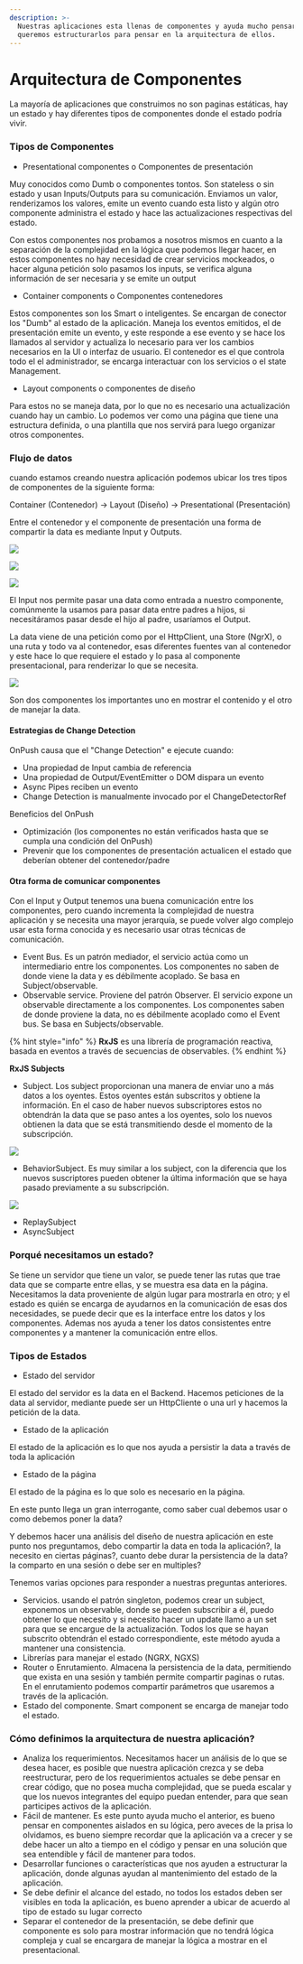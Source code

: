 ```yaml
---
description: >-
  Nuestras aplicaciones esta llenas de componentes y ayuda mucho pensar en como
  queremos estructurarlos para pensar en la arquitectura de ellos.
---
```


# Arquitectura de Componentes

La mayoría de aplicaciones que construimos no son paginas estáticas, hay un estado y hay diferentes tipos de componentes donde el estado podría vivir. 

### Tipos de Componentes

* Presentational componentes o Componentes de presentación

Muy conocidos como Dumb o componentes tontos. Son stateless o sin estado y usan Inputs/Outputs para su comunicación. Enviamos un valor, renderizamos los valores, emite un evento cuando esta listo y algún otro componente administra el estado y hace las actualizaciones respectivas del estado. 

Con estos componentes nos probamos a nosotros mismos en cuanto a la separación de la complejidad en la lógica que podemos llegar hacer, en estos componentes no hay necesidad de crear servicios mockeados, o hacer alguna petición solo pasamos los inputs, se verifica alguna información de ser necesaria y se emite un output

* Container components o Componentes contenedores

Estos componentes son los Smart o inteligentes. Se encargan de conector los "Dumb" al estado de la aplicación. Maneja los eventos emitidos, el de presentación emite un evento, y este  responde a ese evento y se hace los llamados al servidor y actualiza lo necesario para ver los cambios necesarios en la UI o interfaz de usuario. El contenedor es el que controla todo el el administrador, se encarga interactuar con los servicios o el state Management.

* Layout components o componentes de diseño

Para estos no se maneja data, por lo que no es necesario una actualización cuando hay un cambio. Lo podemos ver como una página que tiene una estructura definida, o una plantilla que nos servirá para luego organizar otros componentes.

### Flujo de datos

cuando estamos creando nuestra aplicación podemos ubicar los tres tipos de componentes de la siguiente forma:

Container \(Contenedor\)     -&gt;        Layout \(Diseño\)      -&gt;     Presentational \(Presentación\)

Entre el contenedor y el componente de presentación una forma de compartir la data es mediante Input y Outputs.

![](../../../.gitbook/assets/screen-shot-2021-02-27-at-4.00.20-pm.png)

![](../../../.gitbook/assets/screen-shot-2021-02-23-at-9.47.05-pm.png)

![](../../../.gitbook/assets/screen-shot-2021-02-27-at-6.02.23-pm.png)

El Input nos permite pasar una data como entrada a nuestro componente, comúnmente la usamos para pasar data entre padres a hijos, si necesitáramos pasar desde el hijo al padre, usaríamos el Output.

La data viene de una petición como por el HttpClient, una Store \(NgrX\), o una ruta y todo va al contenedor, esas diferentes fuentes van al contenedor y este hace lo que requiere el estado y lo pasa al componente presentacional, para renderizar lo que se necesita. 

![](../../../.gitbook/assets/screen-shot-2021-02-23-at-10.02.21-pm.png)

Son dos componentes los importantes uno en mostrar el contenido y el otro de manejar la data.

#### Estrategias de Change Detection

OnPush causa que el "Change Detection" e ejecute cuando:

* Una propiedad de Input cambia de referencia
* Una propiedad de Output/EventEmitter o DOM dispara un evento
* Async Pipes reciben un evento
* Change Detection is manualmente invocado por el ChangeDetectorRef

Beneficios del OnPush

* Optimización \(los componentes no están verificados hasta que se cumpla una condición del OnPush\)
* Prevenir que los componentes de presentación actualicen el estado que deberían obtener del contenedor/padre

#### Otra forma de comunicar componentes

Con el Input y Output tenemos una buena comunicación entre los componentes, pero cuando incrementa la complejidad de nuestra aplicación y se necesita una mayor jerarquía, se puede volver algo complejo usar esta forma conocida y es necesario usar otras técnicas de comunicación.

* Event Bus. Es un patrón mediador, el servicio actúa como un intermediario entre los componentes. Los componentes no saben de donde viene la data y es débilmente acoplado. Se basa en Subject/observable.
* Observable service. Proviene del patrón Observer. El servicio expone un observable directamente a los componentes. Los componentes saben de donde proviene la data, no es débilmente acoplado como el Event bus. Se basa en Subjects/observable.

{% hint style="info" %}
**RxJS** es una librería de programación reactiva, basada en eventos a través de secuencias de observables.
{% endhint %}

**RxJS Subjects**

* Subject. Los subject proporcionan una manera de enviar uno a más datos a los oyentes. Estos oyentes están subscritos y obtiene la información. En el caso de haber nuevos subscriptores estos no obtendrán la data que se paso antes a los oyentes, solo los nuevos obtienen la data que se está transmitiendo desde el momento de la subscripción.

![](../../../.gitbook/assets/screen-shot-2021-02-27-at-6.42.49-pm.png)

* BehaviorSubject. Es muy similar a los subject, con la diferencia que los nuevos suscriptores pueden obtener la última información que se haya pasado previamente a su subscripción. 

![](../../../.gitbook/assets/screen-shot-2021-02-27-at-6.46.03-pm.png)

* ReplaySubject
* AsyncSubject



###  Porqué necesitamos un estado?

Se tiene un servidor que tiene un valor,  se puede tener las rutas que trae data que se comparte entre ellas, y se muestra esa data en la página. Necesitamos la data proveniente de algún lugar para mostrarla en otro; y el estado es quién se encarga de ayudarnos en la comunicación de esas dos necesidades, se puede decir que es la interface entre los datos y los componentes. Ademas nos ayuda a tener los datos consistentes entre componentes y a mantener la comunicación entre ellos.

###  Tipos de Estados

* Estado del servidor

El estado del servidor es la data en el Backend. Hacemos peticiones de la data  al servidor, mediante puede ser un HttpCliente o una url y hacemos la petición de la data. 

* Estado de la aplicación

El estado de la aplicación es lo que nos ayuda a persistir la data a través de toda la aplicación

* Estado de la página

El estado de la página es lo que solo es necesario en la página.

En este punto llega un gran interrogante, como saber cual debemos usar o como debemos poner la data?

Y debemos hacer una análisis del diseño de nuestra aplicación en este punto nos preguntamos, debo compartir la data en toda la aplicación?, la necesito en ciertas páginas?, cuanto debe durar la persistencia de la data? la comparto en una sesión o debe ser en multiples? 

Tenemos varias opciones para responder a nuestras preguntas anteriores.

* Servicios. usando el patrón singleton, podemos crear un subject, exponemos un observable, donde se pueden subscribir a él, puedo obtener lo que necesito y si necesito hacer un update llamo a un set para que se encargue de la actualización. Todos los que se hayan subscrito obtendrán el estado correspondiente, este método ayuda a mantener una consistencia.
* Librerías para manejar el estado  \(NGRX, NGXS\)
* Router o Enrutamiento. Almacena la persistencia de la data, permitiendo que exista en una sesión y también permite compartir paginas o rutas. En el enrutamiento podemos compartir parámetros que usaremos a través de la aplicación.
* Estado del componente. Smart component se encarga de manejar todo el estado.

### Cómo definimos la arquitectura de nuestra aplicación?

* Analiza los requerimientos. Necesitamos hacer un análisis de lo que se desea hacer, es posible que nuestra aplicación crezca y se deba reestructurar, pero de los requerimientos actuales se debe pensar en crear código, que no posea mucha complejidad, que se pueda escalar y que los nuevos integrantes del equipo puedan entender, para que sean participes activos de la aplicación.
* Fácil de mantener. Es este punto ayuda mucho el anterior, es bueno pensar en componentes aislados en su lógica, pero aveces de la prisa lo olvidamos, es bueno siempre recordar que la aplicación va a crecer y se debe hacer un alto a tiempo en el código y pensar en una solución que sea entendible y fácil de mantener para todos.
* Desarrollar funciones o características que  nos ayuden a estructurar la aplicación, donde algunas ayudan al mantenimiento del estado de la aplicación.
* Se debe definir el alcance del estado, no todos los estados deben ser visibles en toda la aplicación, es bueno aprender a ubicar de acuerdo al tipo de estado su lugar correcto
* Separar el contenedor de la presentación, se debe definir que componente es solo para mostrar información que no tendrá lógica compleja y cual se encargara de manejar la lógica a mostrar en el presentacional.













